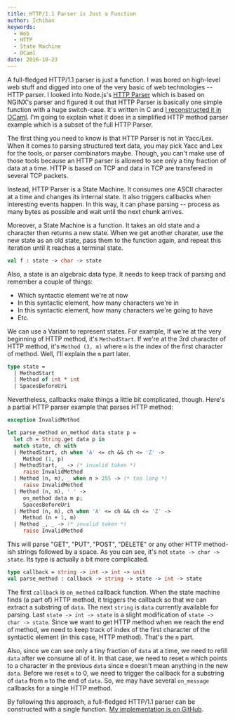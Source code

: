 ```yaml
---
title: HTTP/1.1 Parser is Just a Function
author: Ichiban
keywords:
  - Web
  - HTTP
  - State Machine
  - OCaml
date: 2016-10-23
---
```


A full-fledged HTTP/1.1 parser is just a function. I was bored on high-level web stuff and digged into one of the very basic of web technologies -- HTTP parser. I looked into Node.js's [HTTP Parser](https://github.com/nodejs/http-parser) which is based on NGINX's parser and figured it out that HTTP Parser is basically one simple function with a huge switch-case. It's written in C and [I reconstructed it in OCaml](https://github.com/ichiban/1w). I'm going to explain what it does in a simplified HTTP method parser example which is a subset of the full HTTP Parser.

The first thing you need to know is that HTTP Parser is not in Yacc/Lex. When it comes to parsing structured text data, you may pick Yacc and Lex for the tools, or parser combinators maybe. Though, you can't make use of those tools because an HTTP parser is allowed to see only a tiny fraction of data at a time. HTTP is based on TCP and data in TCP are transfered in several TCP packets.

Instead, HTTP Parser is a State Machine. It consumes one ASCII character at a time and changes its internal state. It also triggers callbacks when interesting events happen. In this way, it can phase parsing -- process as many bytes as possible and wait until the next chunk arrives.

Moreover, a State Machine is a function. It takes an old state and a character then returns a new state. When we get another charater, use the new state as an old state, pass them to the function again, and repeat this iteration until it reaches a terminal state.

```ocaml
val f : state -> char -> state
```

Also, a state is an algebraic data type. It needs to keep track of parsing and remember a couple of things:

- Which syntactic element we're at now
- In this syntactic element, how many characters we're in
- In this syntactic element, how many characters we're going to have
- Etc.

We can use a Variant to represent states. For example, If we're at the very beginning of HTTP method, it's `MethodStart`. If we're at the 3rd character of HTTP method, it's `Method (3, m)` where `m` is the index of the first character of method. Well, I'll explain the `m` part later.

```ocaml
type state =
  | MethodStart
  | Method of int * int
  | SpacesBeforeUri
```

Nevertheless, callbacks make things a little bit complicated, though. Here's a partial HTTP parser example that parses HTTP method:

```ocaml
exception InvalidMethod

let parse_method on_method data state p =
  let ch = String.get data p in
  match state, ch with
  | MethodStart, ch when 'A' <= ch && ch <= 'Z' ->
     Method (1, p)
  | MethodStart, _ -> (* invalid token *)
     raise InvalidMethod
  | Method (n, m), _ when n > 255 -> (* too long *)
     raise InvalidMethod
  | Method (n, m), ' ' ->
     on_method data m p;
     SpacesBeforeUri
  | Method (n, m), ch when 'A' <= ch && ch <= 'Z' ->
     Method (n + 1, m)
  | Method _, _ -> (* invalid token *)
     raise InvalidMethod
```

This will parse "GET", "PUT", "POST", "DELETE" or any other HTTP method-ish strings followed by a space. As you can see, it's not `state -> char -> state`. Its type is actually a bit more complicated.

```ocaml
type callback = string -> int -> int -> unit
val parse_method : callback -> string -> state -> int -> state
```

The first `callback` is `on_method` callback function. When the state machine finds (a part of) HTTP method, it triggers the callback so that we can extract a substring of `data`. The next `string` is `data` currently available for parsing. Last `state -> int -> state` is a slight modification of `state -> char -> state`. Since we want to get HTTP method when we reach the end of method, we need to keep track of index of the first character of the syntactic element (in this case, HTTP method). That's the `m` part.

Also, since we can see only a tiny fraction of `data` at a time, we need to refill `data` after we consume all of it. In that case, we need to reset `m` which points to a character in the previous `data` since `m` doesn't mean anything in the new `data`. Before we reset `m` to 0, we need to trigger the callback for a substring of `data` from `m` to the end of `data`. So, we may have several `on_message` callbacks for a single HTTP method.

By following this approach, a full-fledged HTTP/1.1 parser can be constructed with a single function. [My implementation is on GitHub](https://github.com/ichiban/1w).
